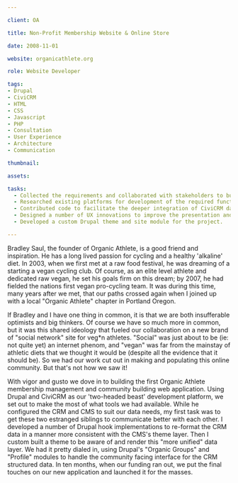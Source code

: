 ```yaml
---

client: OA

title: Non-Profit Membership Website & Online Store

date: 2008-11-01

website: organicathlete.org

role: Website Developer

tags:
- Drupal
- CiviCRM
- HTML
- CSS
- Javascript
- PHP
- Consultation
- User Experience
- Architecture
- Communication

thumbnail:

assets:

tasks: 
  - Collected the requirements and collaborated with stakeholders to build a membership   management and social network website for a non-profit sports-club.
  - Researched existing platforms for development of the required functionality, and chose   a Drupal 5/CiviCRM solution.
  - Contributed code to facilitate the deeper integration of CiviCRM data into the Drupal   presentation layer.
  - Designed a number of UX innovations to improve the presentation and navigation of the   website content.
  - Developed a custom Drupal theme and site module for the project.

---
```


Bradley Saul, the founder of Organic Athlete, is a good friend and inspiration. He has a long lived passion for cycling and a healthy 'alkaline' diet. In 2003, when we first met at a raw food festival, he was dreaming of a starting a vegan cycling club. Of course, as an elite level athlete and dedicated raw vegan, he set his goals firm on this dream; by 2007, he had fielded the nations first vegan pro-cycling team. It was during this time, many years after we met, that our paths crossed again when I joined up with a local "Organic Athlete" chapter in Portland Oregon.

If Bradley and I have one thing in common, it is that we are both insufferable optimists and big thinkers. Of course we have so much more in common, but it was this shared ideology that fueled our collaboration on a new brand of "social network" site for veg\*n athletes. "Social" was just about to be (ie: not quite yet) an internet phenom, and "vegan" was far from the mainstay of athletic diets that we thought it would be (despite all the evidence that it should be). So we had our work cut out in making and populating this online community. But that's not how we saw it!

With vigor and gusto we dove in to building the first Organic Athlete membership management and community building web application. Using Drupal and CiviCRM as our 'two-headed beast' development platform, we set out to make the most of what tools we had available. While he configured the CRM and CMS to suit our data needs, my first task was to get these two estranged siblings to communicate better with each other. I developed a number of Drupal hook implementations to re-format the CRM data in a manner more consistent with the CMS's theme layer. Then I custom built a theme to be aware of and render this "more unified" data layer. We had it pretty dialed in, using Drupal's "Organic Groups" and "Profile" modules to handle the community facing interface for the CRM structured data. In ten months, when our funding ran out, we put the final touches on our new application and launched it for the masses.

